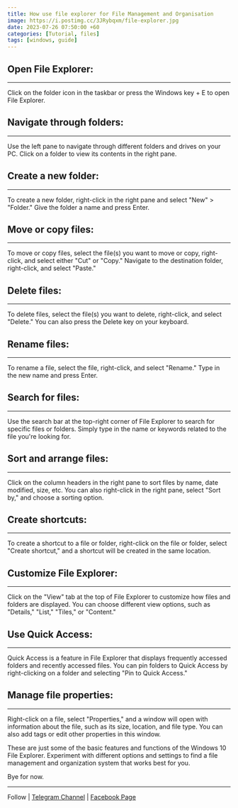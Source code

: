 ```yaml
---
title: How use file explorer for File Management and Organisation
image: https://i.postimg.cc/3JRybqxm/file-explorer.jpg
date: 2023-07-26 07:50:00 +60
categories: [Tutorial, files]
tags: [windows, guide]
---
```




## Open File Explorer: 

---

Click on the folder icon in the taskbar or press the Windows key + E to open File Explorer.

## Navigate through folders: 

---

Use the left pane to navigate through different folders and drives on your PC. Click on a folder to view its contents in the right pane.

## Create a new folder: 

---

To create a new folder, right-click in the right pane and select "New" > "Folder." Give the folder a name and press Enter.

## Move or copy files: 

---

To move or copy files, select the file(s) you want to move or copy, right-click, and select either "Cut" or "Copy." Navigate to the destination folder, right-click, and select "Paste."

## Delete files: 

---

To delete files, select the file(s) you want to delete, right-click, and select "Delete." You can also press the Delete key on your keyboard.

## Rename files: 

---

To rename a file, select the file, right-click, and select "Rename." Type in the new name and press Enter.

## Search for files: 

---

Use the search bar at the top-right corner of File Explorer to search for specific files or folders. Simply type in the name or keywords related to the file you're looking for.

## Sort and arrange files: 

---

Click on the column headers in the right pane to sort files by name, date modified, size, etc. You can also right-click in the right pane, select "Sort by," and choose a sorting option.

## Create shortcuts: 

---

To create a shortcut to a file or folder, right-click on the file or folder, select "Create shortcut," and a shortcut will be created in the same location.

## Customize File Explorer: 

---

Click on the "View" tab at the top of File Explorer to customize how files and folders are displayed. You can choose different view options, such as "Details," "List," "Tiles," or "Content."

## Use Quick Access: 

---

Quick Access is a feature in File Explorer that displays frequently accessed folders and recently accessed files. You can pin folders to Quick Access by right-clicking on a folder and selecting "Pin to Quick Access."

## Manage file properties: 

---

Right-click on a file, select "Properties," and a window will open with information about the file, such as its size, location, and file type. You can also add tags or edit other properties in this window.

These are just some of the basic features and functions of the Windows 10 File Explorer. Experiment with different options and settings to find a file management and organization system that works best for you.

Bye for now. 

---

Follow | [Telegram Channel](https://t.me/pcdrills/) | [Facebook Page](https://facebook.com/pcdrillsofficial/)